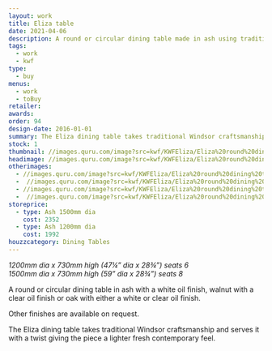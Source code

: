 ```yaml
---
layout: work
title: Eliza table
date: 2021-04-06
description: A round or circular dining table made in ash using traditional Windsor craftmanship but with an added twist giving it a lighter, fresh contemporary feel. Either 1.2m (seats 6) or 1.5m (seats 8).
tags:
  - work
  - kwf
type:
  - buy
menus:
  - work
  - toBuy
retailer:
awards:
order: 94
design-date: 2016-01-01
summary: The Eliza dining table takes traditional Windsor craftsmanship and serves it with a twist giving the piece a lighter fresh contemporary feel.
stock: 1
thumbnail: //images.quru.com/image?src=kwf/KWFEliza/Eliza%20round%20dining%20table%201.jpg&right=0.86875&left=0.12812&icc=srgb&top=0.12546&strip=0&width=170
headimage: //images.quru.com/image?src=kwf/KWFEliza/Eliza%20round%20dining%20table%201.jpg&right=0.91563&left=0.06875&icc=srgb&strip=0
otherimages:
  - //images.quru.com/image?src=kwf/KWFEliza/Eliza%20round%20dining%20table%204.jpg&right=0.88438&left=0.09688&icc=srgb&strip=0
  -  //images.quru.com/image?src=kwf/KWFEliza/Eliza%20round%20dining%20table%205.jpg&left=0.08125&right=0.95&icc=srgb&strip=0
  - //images.quru.com/image?src=kwf/KWFEliza/Eliza%20round%20dining%20table%207.jpg&right=0.95625&left=0.04688&icc=srgb&strip=0
  -  //images.quru.com/image?src=kwf/KWFEliza/Eliza%20round%20dining%20table%20and%20chair%201.jpg&left=0.025&right=0.97188&icc=srgb&strip=0
storeprice: 
  - type: Ash 1500mm dia
    cost: 2352
  - type: Ash 1200mm dia
    cost: 1992
houzzcategory: Dining Tables
---
```

_1200mm dia x 730mm high (47&frac14;” dia x 28&frac34;”) seats 6_  
_1500mm dia x 730mm high (59” dia x 28&frac34;”) seats 8_


A round or circular dining table in ash with a white oil finish, walnut with a clear oil finish or oak with either a white or clear oil finish.

Other finishes are available on request.

The Eliza dining table takes traditional Windsor craftsmanship and serves it with a twist giving the piece a lighter fresh contemporary feel.
